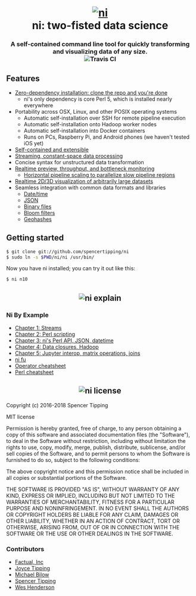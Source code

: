 <h1 align="center">
<br>
<a href="https://github.com/spencertipping/ni"><img src="http://spencertipping.com/ni-logo.png" alt="ni"></a>
<br>
ni: two-fisted data science
<br>
</h1>

<h3 align="center">
A self-contained command line tool for quickly transforming and visualizing data
of any size.
<br>
<img src='https://travis-ci.org/spencertipping/ni.svg?branch=develop' alt='Travis CI'>
</h3>

## Features
- [Zero-dependency installation: clone the repo and you're done](#getting-started)
  - ni's only dependency is core Perl 5, which is installed nearly everywhere
- Portability across OSX, Linux, and other POSIX operating systems
  - Automatic self-installation over SSH for remote pipeline execution
  - Automatic self-installation onto Hadoop worker nodes
  - Automatic self-installation into Docker containers
  - Runs on PCs, Raspberry Pi, and Android phones (we haven't tested iOS yet)
- [Self-contained and extensible](doc/libraries.md)
- [Streaming, constant-space data processing](doc/stream.md)
- Concise syntax for unstructured data transformation
- [Realtime preview, throughput, and bottleneck monitoring](doc/monitor.md)
  - [Horizontal pipeline scaling to parallelize slow pipeline regions](doc/scale.md)
- [Realtime 2D/3D visualization of arbitrarily large datasets](https://github.com/spencertipping/www/blob/master/audio.md)
- Seamless integration with common data formats and libraries
  - [Date/time](doc/ni_by_example_3.md#time-perl-functions)
  - [JSON](doc/ni_by_example_3.md#json-io)
  - [Binary files](doc/binary.md)
  - [Bloom filters](doc/bloom.md)
  - [Geohashes](doc/ni_by_example_3.md#geographic-perl-functions)

## Getting started
```sh
$ git clone git://github.com/spencertipping/ni
$ sudo ln -s $PWD/ni/ni /usr/bin/
```

Now you have ni installed; you can try it out like this:

```sh
$ ni n10
```

<h2 align='center'>
<img alt='ni explain' src='http://spencertipping.com/ni-explain.png'>
</h2>

### Ni By Example
- [Chapter 1: Streams](doc/ni_by_example_1.md)
- [Chapter 2: Perl scripting](doc/ni_by_example_2.md)
- [Chapter 3: ni's Perl API, JSON, datetime](doc/ni_by_example_3.md)
- [Chapter 4: Data closures, Hadoop](doc/ni_by_example_4.md)
- [Chapter 5: Jupyter interop, matrix operations, joins](doc/ni_by_example_5.md)
- [ni fu](doc/ni_fu.md)
- [Operator cheatsheet](doc/cheatsheet_op.md)
- [Perl cheatsheet](doc/cheatsheet_perl.md)

<h2 align='center'>
<img alt='ni license' src='http://spencertipping.com/ni-license.png'>
</h2>
Copyright (c) 2016-2018 Spencer Tipping

MIT license

Permission is hereby granted, free of charge, to any person obtaining a copy
of this software and associated documentation files (the "Software"), to deal
in the Software without restriction, including without limitation the rights
to use, copy, modify, merge, publish, distribute, sublicense, and/or sell
copies of the Software, and to permit persons to whom the Software is
furnished to do so, subject to the following conditions:

The above copyright notice and this permission notice shall be included in
all copies or substantial portions of the Software.

THE SOFTWARE IS PROVIDED "AS IS", WITHOUT WARRANTY OF ANY KIND, EXPRESS OR
IMPLIED, INCLUDING BUT NOT LIMITED TO THE WARRANTIES OF MERCHANTABILITY,
FITNESS FOR A PARTICULAR PURPOSE AND NONINFRINGEMENT. IN NO EVENT SHALL THE
AUTHORS OR COPYRIGHT HOLDERS BE LIABLE FOR ANY CLAIM, DAMAGES OR OTHER
LIABILITY, WHETHER IN AN ACTION OF CONTRACT, TORT OR OTHERWISE, ARISING FROM,
OUT OF OR IN CONNECTION WITH THE SOFTWARE OR THE USE OR OTHER DEALINGS IN THE
SOFTWARE.

### Contributors
- [Factual, Inc](https://github.com/Factual)
- [Joyce Tipping](https://github.com/joycetipping)
- [Michael Bilow](https://github.com/michaelbilow)
- [Spencer Tipping](https://github.com/spencertipping)
- [Wes Henderson](https://github.com/weshenderson)
